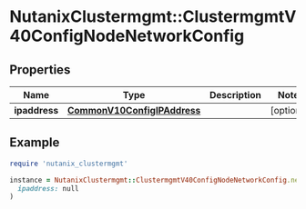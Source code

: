 # NutanixClustermgmt::ClustermgmtV40ConfigNodeNetworkConfig

## Properties

| Name | Type | Description | Notes |
| ---- | ---- | ----------- | ----- |
| **ipaddress** | [**CommonV10ConfigIPAddress**](CommonV10ConfigIPAddress.md) |  | [optional] |

## Example

```ruby
require 'nutanix_clustermgmt'

instance = NutanixClustermgmt::ClustermgmtV40ConfigNodeNetworkConfig.new(
  ipaddress: null
)
```

